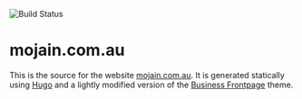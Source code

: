 ![Build Status](https://codebuild.ap-southeast-2.amazonaws.com/badges?uuid=eyJlbmNyeXB0ZWREYXRhIjoibXc5cEwvMzhCZCtTeGtyRGhqVStVVEJMVDkrN2NJZ20wOStDM050czl0OE1Ld3lmWldqNHpwT2VOZ2h6S2wzNGpBN0g2M2wzaHVuMml5WlNPemhXeXp3PSIsIml2UGFyYW1ldGVyU3BlYyI6Im5LcHdUWG9hQk1HbVZ6bUsiLCJtYXRlcmlhbFNldFNlcmlhbCI6MX0%3D&branch=master)

# mojain.com.au

This is the source for the
website [mojain.com.au](https://mojain.com.au). It is generated
statically using [Hugo][] and a lightly modified version of the [Business Frontpage][] theme.

[Hugo]: https://gohugo.io/
[Business Frontpage]: https://github.com/cowboysmall-tools/hugo-business-frontpage-theme
